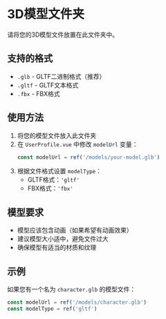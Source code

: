 # 3D模型文件夹

请将您的3D模型文件放置在此文件夹中。

## 支持的格式
- `.glb` - GLTF二进制格式（推荐）
- `.gltf` - GLTF文本格式
- `.fbx` - FBX格式

## 使用方法
1. 将您的模型文件放入此文件夹
2. 在 `UserProfile.vue` 中修改 `modelUrl` 变量：
   ```javascript
   const modelUrl = ref('/models/your-model.glb')
   ```
3. 根据文件格式设置 `modelType`：
   - GLTF格式：`'gltf'`
   - FBX格式：`'fbx'`

## 模型要求
- 模型应该包含动画（如果希望有动画效果）
- 建议模型大小适中，避免文件过大
- 确保模型有适当的材质和纹理

## 示例
如果您有一个名为 `character.glb` 的模型文件：
```javascript
const modelUrl = ref('/models/character.glb')
const modelType = ref('gltf')
``` 